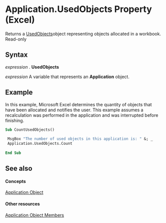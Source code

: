 
# Application.UsedObjects Property (Excel)

Returns a [UsedObjects](b94ad3d1-411f-acf6-19bb-8e6c4a484748.md)object representing objects allocated in a workbook. Read-only


## Syntax

 _expression_ . **UsedObjects**

 _expression_ A variable that represents an **Application** object.


## Example

In this example, Microsoft Excel determines the quantity of objects that have been allocated and notifies the user. This example assumes a recalculation was performed in the application and was interrupted before finishing.


```vb
Sub CountUsedObjects() 
 
 MsgBox "The number of used objects in this application is: " &; _ 
 Application.UsedObjects.Count 
 
End Sub
```


## See also


#### Concepts


[Application Object](19b73597-5cf9-4f56-8227-b5211f657f6f.md)
#### Other resources


[Application Object Members](4cb9ca42-8d07-cc9c-2d80-4eb9a5921e1e.md)
